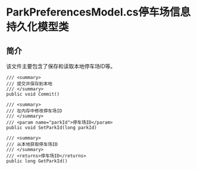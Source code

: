 # ParkPreferencesModel.cs停车场信息持久化模型类

## 简介

该文件主要包含了保存和读取本地停车场ID等。

````CSharp
/// <summary>
/// 提交并保存到本地
/// </summary>
public void Commit()

/// <summary>
/// 在内存中修改停车场ID
/// </summary>
/// <param name="parkId">停车场ID</param>
public void SetParkId(long parkId)

/// <summary>
/// 从本地获取停车场ID
/// </summary>
/// <returns>停车场ID</returns>
public long GetParkId()
````
